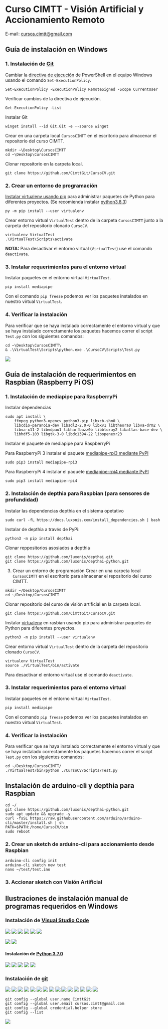 # Curso CIMTT - Visión Artificial y Accionamiento Remoto

E-mail: cursos.cimtt@gmail.com

## Guía de instalación en Windows

### 1. Instalación de [Git](https://git-scm.com/)

 Cambiar la [directiva de ejecución](https://docs.microsoft.com/es-es/powershell/module/microsoft.powershell.core/about/about_execution_policies) de PowerShell en el equipo Windows usando el comando `Set-ExecutionPolicy`.

```
Set-ExecutionPolicy -ExecutionPolicy RemoteSigned -Scope CurrentUser
```

Verificar cambios de la directiva de ejecución.

```
Get-ExecutionPolicy -List
```

Instalar Git
```
winget install --id Git.Git -e --source winget
```

Crear en una carpeta local `CursosCIMTT` en el escritorio para almacenar el repositorio del curso CIMTT.

```
mkdir ~\Desktop\CursosCIMTT
cd ~\Desktop\CursosCIMTT
```

Clonar repositorio en la carpeta local.

```
git clone https://github.com/CimttGit/CursoCV.git
```

### 2. Crear un entorno de programación

[Instalar virtualenv usando pip](https://packaging.python.org/en/latest/guides/installing-using-pip-and-virtual-environments/) para administrar paquetes de Python para diferentes proyectos. (Se recomienda instalar [python3.8.3](https://www.python.org/downloads/release/python-383/))

```
py -m pip install --user virtualenv
```

Crear entorno virtual `VirtualTest` dentro de la carpeta `CursosCIMTT` junto a la carpeta del repositorio clonado `CursoCV`. 

```
virtualenv VirtualTest
.\VirtualTest\Scripts\activate
```

**NOTA:** Para desactivar el entorno virtual (`VirtualTest`) use el comando `deactivate`.

### 3. Instalar requerimientos para el entorno virtual

Instalar paquetes en el entorno virtual `VirtualTest`.

```
pip install mediapipe
```

Con el comando `pip freeze` podemos ver los paquetes instalados en nuestro virtual `VirtualTest`.

### 4. Verificar la instalación

Para verificar que se haya instalado correctamente el entorno virtual y que se haya instalado correctamente los paquetes hacemos correr el script `Test.py` con los siguientes comandos:

```
cd ~\Desktop\CursosCIMTT\
& .\VirtualTest\Scripts\python.exe .\CursoCV\Scripts\Test.py
```
![](https://i.imgur.com/VDtsdU2.gif)

## Guía de instalación de requerimientos en Raspbian (Raspberry Pi OS)

### 1. Instalación de mediapipe para RaspberryPi

Instalar dependencias
```
sudo apt install \
    ffmpeg python3-opencv python3-pip libxcb-shm0 \
    libcdio-paranoia-dev libsdl2-2.0-0 libxv1 libtheora0 libva-drm2 \
    libva-x11-2 libvdpau1 libharfbuzz0b libbluray2 libatlas-base-dev \
    libhdf5-103 libgtk-3-0 libdc1394-22 libopenexr23
```
Instalar el paquete de mediapipe para RaspberryPi

Para RaspberryPi 3 instalar el paquete [mediapipe-rpi3 mediante PyPI](https://pypi.org/project/mediapipe-rpi4/)

```
sudo pip3 install mediapipe-rpi3
```

Para RaspberryPi 4 instalar el paquete [mediapipe-rpi4 mediante PyPI](https://pypi.org/project/mediapipe-rpi4/)

```
sudo pip3 install mediapipe-rpi4
```

### 2. Instalación de depthia para Raspbian (para sensores de profundidad)
Instalar las dependencias depthia en el sistema opetativo

```
sudo curl -fL https://docs.luxonis.com/install_dependencies.sh | bash
```

Instalar de depthia a través de PyPi:

```
python3 -m pip install depthai
```

Clonar reppositorios asosiados a depthia

```
git clone https://github.com/luxonis/depthai.git
git clone https://github.com/luxonis/depthai-python.git
```

3. Crear un entorno de programación
Crear en una carpeta local `CursosCIMTT` en el escritorio para almacenar el repositorio del curso CIMTT.

```
mkdir ~/Desktop/CursosCIMTT
cd ~/Desktop/CursosCIMTT
```

Clonar repositorio del curso de visión artificial en la carpeta local.

```
git clone https://github.com/CimttGit/CursoCV.git
```


Instalar [virtualenv](https://packaging.python.org/en/latest/guides/installing-using-pip-and-virtual-environments/) en rasbian usando pip para administrar paquetes de Python para diferentes proyectos.

```
python3 -m pip install --user virtualenv
```

Crear entorno virtual `VirtualTest` dentro de la carpeta del repositorio clonado `CursoCV`. 

```
virtualenv VirtualTest
source ./VirtualTest/bin/activate
```

Para desactivar el entorno virtual use el comando `deactivate`.

### 3. Instalar requerimientos para el entorno virtual

Instalar paquetes en el entorno virtual `VirtualTest`.

```
pip install mediapipe
```

Con el comando `pip freeze` podemos ver los paquetes instalados en nuestro virtual `VirtualTest`.

### 4. Verificar la instalación

Para verificar que se haya instalado correctamente el entorno virtual y que se haya instalado correctamente los paquetes hacemos correr el script `Test.py` con los siguientes comandos:

```
cd ~/Desktop/CursosCIMTT/
./VirtualTest/bin/python ./CursoCV/Scripts/Test.py
```

## Instalación de arduino-cli y depthia para Raspbian

```
cd ~/
git clone https://github.com/luxonis/depthai-python.git
sudo apt update && upgrade -y
curl -fsSL https://raw.githubusercontent.com/arduino/arduino-cli/master/install.sh | sh
PATH=$PATH:/home/CursoCV/bin
sudo reboot
```

### 2. Crear un sketch de arduino-cli para accionamiento desde Raspbian 

```
arduino-cli config init
arduino-cli sketch new test
nano ~/test/test.ino
```
### 3. Accionar sketch con Visión Artificial

## Ilustraciones de instalación manual de programas requeridos en Windows
### Instalación de [Visual Studio Code](https://code.visualstudio.com/docs/?dv=win)
![](https://i.imgur.com/5tfa7up.png)
![](https://i.imgur.com/0Nqe6mK.png)
![](https://i.imgur.com/gbNHnJL.png)
![](https://i.imgur.com/8r1sDFY.png)
![](https://i.imgur.com/T7t1Ht1.png)
![](https://i.imgur.com/qviXMLc.png)

![](https://i.imgur.com/lEygfaJ.png)
![](https://i.imgur.com/UNsMgHQ.png)

#### Instalación de [Python 3.7.0](https://www.python.org/downloads/release/python-370/)
![](https://i.imgur.com/uXoiysa.png)
![](https://i.imgur.com/1vPWl7H.png)
![](https://i.imgur.com/qbUFs15.png)
![](https://i.imgur.com/GKTVXrr.png)
![](https://i.imgur.com/UtamXxG.png)

### Instalación de [git](https://git-scm.com/download/win)
![](https://i.imgur.com/PRnouTE.png)
![](https://i.imgur.com/Ulm0K9I.png)
![](https://i.imgur.com/kqXFfrO.png)
![](https://i.imgur.com/LFDnSXQ.png)
![](https://i.imgur.com/xayzdCs.png)
![](https://i.imgur.com/SdBiSyj.png)
![](https://i.imgur.com/O82BH1T.png)
![](https://i.imgur.com/W4UDwMz.png)
![](https://i.imgur.com/MNj1KFq.png)
![](https://i.imgur.com/xbMeeMM.png)
![](https://i.imgur.com/7wiEv2o.png)
![](https://i.imgur.com/BA1QQUA.png)
![](https://i.imgur.com/OwtjZCV.png)
![](https://i.imgur.com/lRJCFIX.png)
![](https://i.imgur.com/YJizwQl.png)
```
git config --global user.name CimttGit
git config --global user.email cursos.cimtt@gmail.com
git config --global credential.helper store
git config --list
```
![](https://i.imgur.com/sR7fT1E.png)
